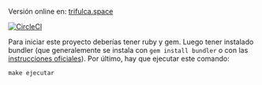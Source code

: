 Versión online en: [trifulca.space](http://trifulca.space)

[![CircleCI](https://circleci.com/gh/trifulca/trifulca.github.io.svg?style=svg)](https://circleci.com/gh/trifulca/trifulca.github.io)


Para iniciar este proyecto deberías tener ruby y gem. Luego tener
instalado bundler (que generalemente se instala con `gem install bundler`
o con las [instrucciones oficiales](https://jekyllrb.com/docs/)). Por último,
hay que ejecutar este comando:

```
make ejecutar
```
